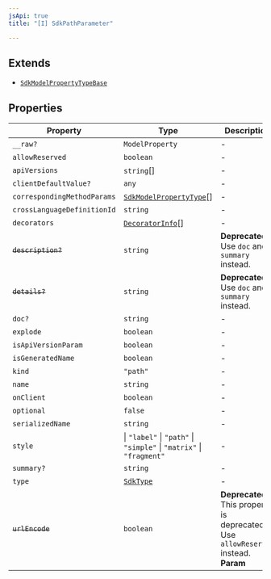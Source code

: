 ```yaml
---
jsApi: true
title: "[I] SdkPathParameter"

---
```

## Extends

- [`SdkModelPropertyTypeBase`](SdkModelPropertyTypeBase.md)

## Properties

| Property | Type | Description | Overrides | Inherited from |
| ------ | ------ | ------ | ------ | ------ |
| `__raw?` | `ModelProperty` | - | - | [`SdkModelPropertyTypeBase`](SdkModelPropertyTypeBase.md).`__raw` |
| `allowReserved` | `boolean` | - | - | - |
| `apiVersions` | `string`[] | - | - | [`SdkModelPropertyTypeBase`](SdkModelPropertyTypeBase.md).`apiVersions` |
| `clientDefaultValue?` | `any` | - | - | [`SdkModelPropertyTypeBase`](SdkModelPropertyTypeBase.md).`clientDefaultValue` |
| `correspondingMethodParams` | [`SdkModelPropertyType`](../type-aliases/SdkModelPropertyType.md)[] | - | - | - |
| `crossLanguageDefinitionId` | `string` | - | - | [`SdkModelPropertyTypeBase`](SdkModelPropertyTypeBase.md).`crossLanguageDefinitionId` |
| `decorators` | [`DecoratorInfo`](DecoratorInfo.md)[] | - | - | [`SdkModelPropertyTypeBase`](SdkModelPropertyTypeBase.md).`decorators` |
| ~~`description?`~~ | `string` | **Deprecated** Use `doc` and `summary` instead. | - | [`SdkModelPropertyTypeBase`](SdkModelPropertyTypeBase.md).`description` |
| ~~`details?`~~ | `string` | **Deprecated** Use `doc` and `summary` instead. | - | [`SdkModelPropertyTypeBase`](SdkModelPropertyTypeBase.md).`details` |
| `doc?` | `string` | - | - | [`SdkModelPropertyTypeBase`](SdkModelPropertyTypeBase.md).`doc` |
| `explode` | `boolean` | - | - | - |
| `isApiVersionParam` | `boolean` | - | - | [`SdkModelPropertyTypeBase`](SdkModelPropertyTypeBase.md).`isApiVersionParam` |
| `isGeneratedName` | `boolean` | - | - | [`SdkModelPropertyTypeBase`](SdkModelPropertyTypeBase.md).`isGeneratedName` |
| `kind` | `"path"` | - | - | - |
| `name` | `string` | - | - | [`SdkModelPropertyTypeBase`](SdkModelPropertyTypeBase.md).`name` |
| `onClient` | `boolean` | - | - | [`SdkModelPropertyTypeBase`](SdkModelPropertyTypeBase.md).`onClient` |
| `optional` | `false` | - | [`SdkModelPropertyTypeBase`](SdkModelPropertyTypeBase.md).`optional` | - |
| `serializedName` | `string` | - | - | - |
| `style` | \| `"label"` \| `"path"` \| `"simple"` \| `"matrix"` \| `"fragment"` | - | - | - |
| `summary?` | `string` | - | - | [`SdkModelPropertyTypeBase`](SdkModelPropertyTypeBase.md).`summary` |
| `type` | [`SdkType`](../type-aliases/SdkType.md) | - | - | [`SdkModelPropertyTypeBase`](SdkModelPropertyTypeBase.md).`type` |
| ~~`urlEncode`~~ | `boolean` | **Deprecated** This property is deprecated. Use `allowReserved` instead. **Param** | - | - |
